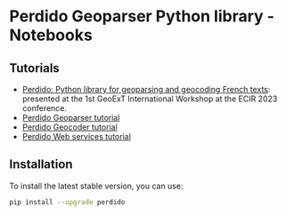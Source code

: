 # Perdido Geoparser Python library - Notebooks



## Tutorials

- [Perdido: Python library for geoparsing and geocoding French texts](https://github.com/ludovicmoncla/perdido/blob/main/notebooks/perdido-geoparser-GeoExT-ECIR23.ipynb): presented at the 1st GeoExT International Workshop at the ECIR 2023 conference.
- [Perdido Geoparser tutorial](https://github.com/ludovicmoncla/perdido/blob/main/notebooks/demo_Geoparser.ipynb)
- [Perdido Geocoder tutorial](https://github.com/ludovicmoncla/perdido/blob/main/notebooks/demo_Geocoder.ipynb)
- [Perdido Web services tutorial](https://github.com/ludovicmoncla/perdido/blob/main/notebooks/demo_WebServices.ipynb)


## Installation

To install the latest stable version, you can use:
```bash
pip install --upgrade perdido
```




